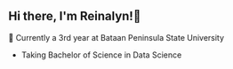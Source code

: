## Hi there, I'm Reinalyn!👋
 
 💬 Currently a 3rd year at Bataan Peninsula State University 
 - Taking Bachelor of Science in Data Science
 
